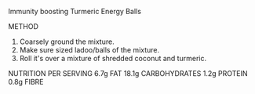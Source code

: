 Immunity boosting Turmeric Energy Balls


METHOD
1. Coarsely ground the mixture.
2. Make sure sized ladoo/balls of the mixture.
3. Roll it's over a mixture of shredded coconut and turmeric.

NUTRITION PER SERVING
6.7g FAT
18.1g CARBOHYDRATES 
1.2g PROTEIN
0.8g FIBRE